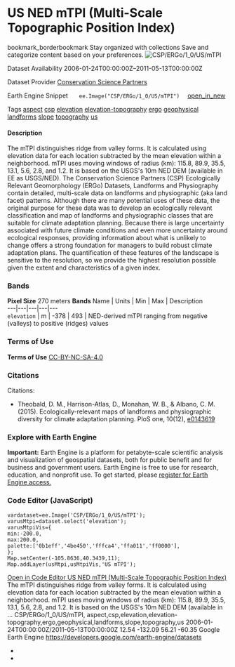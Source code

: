 
#  US NED mTPI (Multi-Scale Topographic Position Index) 
bookmark_borderbookmark Stay organized with collections  Save and categorize content based on your preferences. 
![CSP/ERGo/1_0/US/mTPI](https://developers.google.com/earth-engine/datasets/images/CSP/CSP_ERGo_1_0_US_mTPI_sample.png) 

Dataset Availability
    2006-01-24T00:00:00Z–2011-05-13T00:00:00Z 

Dataset Provider
     [ Conservation Science Partners ](https://www.csp-inc.org/) 

Earth Engine Snippet
     `    ee.Image("CSP/ERGo/1_0/US/mTPI")   ` [ open_in_new ](https://code.earthengine.google.com/?scriptPath=Examples:Datasets/CSP/CSP_ERGo_1_0_US_mTPI) 

Tags
     [aspect](https://developers.google.com/earth-engine/datasets/tags/aspect) [csp](https://developers.google.com/earth-engine/datasets/tags/csp) [elevation](https://developers.google.com/earth-engine/datasets/tags/elevation) [elevation-topography](https://developers.google.com/earth-engine/datasets/tags/elevation-topography) [ergo](https://developers.google.com/earth-engine/datasets/tags/ergo) [geophysical](https://developers.google.com/earth-engine/datasets/tags/geophysical) [landforms](https://developers.google.com/earth-engine/datasets/tags/landforms) [slope](https://developers.google.com/earth-engine/datasets/tags/slope) [topography](https://developers.google.com/earth-engine/datasets/tags/topography) [us](https://developers.google.com/earth-engine/datasets/tags/us)
#### Description
The mTPI distinguishes ridge from valley forms. It is calculated using elevation data for each location subtracted by the mean elevation within a neighborhood. mTPI uses moving windows of radius (km): 115.8, 89.9, 35.5, 13.1, 5.6, 2.8, and 1.2. It is based on the USGS's 10m NED DEM (available in EE as USGS/NED).
The Conservation Science Partners (CSP) Ecologically Relevant Geomorphology (ERGo) Datasets, Landforms and Physiography contain detailed, multi-scale data on landforms and physiographic (aka land facet) patterns. Although there are many potential uses of these data, the original purpose for these data was to develop an ecologically relevant classification and map of landforms and physiographic classes that are suitable for climate adaptation planning. Because there is large uncertainty associated with future climate conditions and even more uncertainty around ecological responses, providing information about what is unlikely to change offers a strong foundation for managers to build robust climate adaptation plans. The quantification of these features of the landscape is sensitive to the resolution, so we provide the highest resolution possible given the extent and characteristics of a given index.
### Bands
**Pixel Size** 270 meters 
**Bands**
Name | Units | Min | Max | Description  
---|---|---|---|---  
`elevation` | m |  -378  |  493  | NED-derived mTPI ranging from negative (valleys) to positive (ridges) values  
### Terms of Use
**Terms of Use**
[CC-BY-NC-SA-4.0](https://spdx.org/licenses/CC-BY-NC-SA-4.0.html)
### Citations
Citations:
  * Theobald, D. M., Harrison-Atlas, D., Monahan, W. B., & Albano, C. M. (2015). Ecologically-relevant maps of landforms and physiographic diversity for climate adaptation planning. PloS one, 10(12), [e0143619](https://journals.plos.org/plosone/article?id=10.1371/journal.pone.0143619)


### Explore with Earth Engine
**Important:** Earth Engine is a platform for petabyte-scale scientific analysis and visualization of geospatial datasets, both for public benefit and for business and government users. Earth Engine is free to use for research, education, and nonprofit use. To get started, please [register for Earth Engine access.](https://console.cloud.google.com/earth-engine)
### Code Editor (JavaScript)
```
vardataset=ee.Image('CSP/ERGo/1_0/US/mTPI');
varusMtpi=dataset.select('elevation');
varusMtpiVis={
min:-200.0,
max:200.0,
palette:['0b1eff','4be450','fffca4','ffa011','ff0000'],
};
Map.setCenter(-105.8636,40.3439,11);
Map.addLayer(usMtpi,usMtpiVis,'US mTPI');
```
[ Open in Code Editor ](https://code.earthengine.google.com/?scriptPath=Examples:Datasets/CSP/CSP_ERGo_1_0_US_mTPI)
[ US NED mTPI (Multi-Scale Topographic Position Index) ](https://developers.google.com/earth-engine/datasets/catalog/CSP_ERGo_1_0_US_mTPI)
The mTPI distinguishes ridge from valley forms. It is calculated using elevation data for each location subtracted by the mean elevation within a neighborhood. mTPI uses moving windows of radius (km): 115.8, 89.9, 35.5, 13.1, 5.6, 2.8, and 1.2. It is based on the USGS's 10m NED DEM (available in …
CSP/ERGo/1_0/US/mTPI, aspect,csp,elevation,elevation-topography,ergo,geophysical,landforms,slope,topography,us 
2006-01-24T00:00:00Z/2011-05-13T00:00:00Z
12.54 -132.09 56.21 -60.35 
Google Earth Engine
https://developers.google.com/earth-engine/datasets
  * [ ](https://doi.org/https://www.csp-inc.org/)
  * [ ](https://doi.org/https://developers.google.com/earth-engine/datasets/catalog/CSP_ERGo_1_0_US_mTPI)


